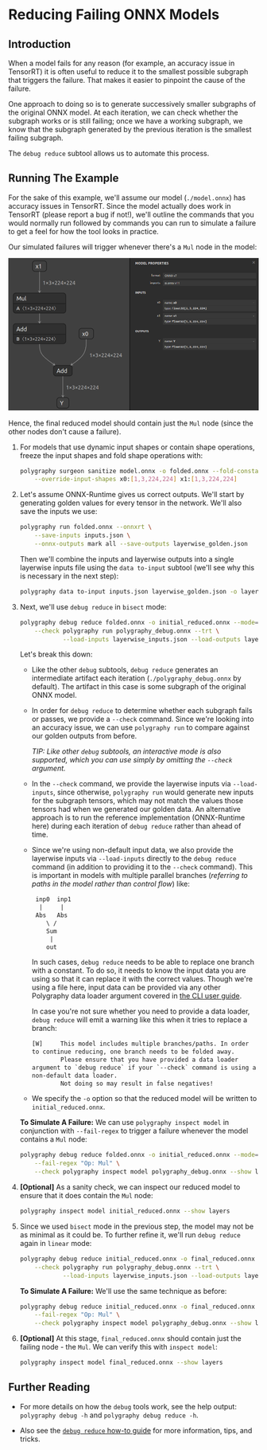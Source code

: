 # Reducing Failing ONNX Models

## Introduction

When a model fails for any reason (for example, an accuracy issue in TensorRT) it is often
useful to reduce it to the smallest possible subgraph that triggers the failure. That makes
it easier to pinpoint the cause of the failure.

One approach to doing so is to generate successively smaller subgraphs of the original ONNX model.
At each iteration, we can check whether the subgraph works or is still failing; once we have a working
subgraph, we know that the subgraph generated by the previous iteration is the smallest failing
subgraph.

The `debug reduce` subtool allows us to automate this process.


## Running The Example

For the sake of this example, we'll assume our model (`./model.onnx`) has accuracy issues
in TensorRT. Since the model actually does work in TensorRT (please report a bug if not!),
we'll outline the commands that you would normally run followed by commands you can run to
simulate a failure to get a feel for how the tool looks in practice.

Our simulated failures will trigger whenever there's a `Mul` node in the model:

![./model.png](./model.png)

Hence, the final reduced model should contain just the `Mul` node (since the other nodes don't cause a failure).

1. For models that use dynamic input shapes or contain shape operations, freeze the input
    shapes and fold shape operations with:

    ```bash
    polygraphy surgeon sanitize model.onnx -o folded.onnx --fold-constants \
        --override-input-shapes x0:[1,3,224,224] x1:[1,3,224,224]
    ```

2. Let's assume ONNX-Runtime gives us correct outputs. We'll start by generating golden
    values for every tensor in the network. We'll also save the inputs we use:

    ```bash
    polygraphy run folded.onnx --onnxrt \
        --save-inputs inputs.json \
        --onnx-outputs mark all --save-outputs layerwise_golden.json
    ```

    Then we'll combine the inputs and layerwise outputs into a single layerwise inputs file
    using the `data to-input` subtool (we'll see why this is necessary in the next step):

    ```bash
    polygraphy data to-input inputs.json layerwise_golden.json -o layerwise_inputs.json
    ```


3. Next, we'll use `debug reduce` in `bisect` mode:

    ```bash
    polygraphy debug reduce folded.onnx -o initial_reduced.onnx --mode=bisect --load-inputs layerwise_inputs.json \
        --check polygraphy run polygraphy_debug.onnx --trt \
                --load-inputs layerwise_inputs.json --load-outputs layerwise_golden.json
    ```

    Let's break this down:

    - Like the other `debug` subtools, `debug reduce` generates an intermediate artifact each iteration
        (`./polygraphy_debug.onnx` by default). The artifact in this case is some subgraph of the original ONNX model.

    - In order for `debug reduce` to determine whether each subgraph fails or passes,
        we provide a `--check` command. Since we're looking into an accuracy issue,
        we can use `polygraphy run` to compare against our golden outputs from before.

        *TIP: Like other `debug` subtools, an interactive mode is also supported, which you can*
            *use simply by omitting the `--check` argument.*

    - In the `--check` command, we provide the layerwise inputs via `--load-inputs`, since otherwise, `polygraphy run`
        would generate new inputs for the subgraph tensors, which may not match the values those tensors
        had when we generated our golden data. An alternative approach is to run the reference implementation
        (ONNX-Runtime here) during each iteration of `debug reduce` rather than ahead of time.

    - Since we're using non-default input data, we also provide the layerwise inputs via `--load-inputs` directly to the
        `debug reduce` command (in addition to providing it to the `--check` command).
        This is important in models with multiple parallel branches (*referring to paths in the model rather than control flow*) like:
        <!-- Polygraphy Test: Ignore Start -->
        ```
         inp0  inp1
          |     |
         Abs   Abs
            \ /
            Sum
             |
            out
        ```
        In such cases, `debug reduce` needs to be able to replace one branch with a constant.
        To do so, it needs to know the input data you are using so that it can replace it with the correct values.
        Though we're using a file here, input data can be provided via any other Polygraphy data loader argument covered in
        [the CLI user guide](../../../../how-to/use_custom_input_data.md).

        In case you're not sure whether you need to provide a data loader,
        `debug reduce` will emit a warning like this when it tries to replace a branch:
        ```
        [W]     This model includes multiple branches/paths. In order to continue reducing, one branch needs to be folded away.
                Please ensure that you have provided a data loader argument to `debug reduce` if your `--check` command is using a non-default data loader.
                Not doing so may result in false negatives!
        ```
        <!-- Polygraphy Test: Ignore End -->

    - We specify the `-o` option so that the reduced model will be written to `initial_reduced.onnx`.

    **To Simulate A Failure:** We can use `polygraphy inspect model` in conjunction with `--fail-regex` to trigger
    a failure whenever the model contains a `Mul` node:

    ```bash
    polygraphy debug reduce folded.onnx -o initial_reduced.onnx --mode=bisect \
        --fail-regex "Op: Mul" \
        --check polygraphy inspect model polygraphy_debug.onnx --show layers
    ```

4. **[Optional]** As a sanity check, we can inspect our reduced model to ensure that it does contain the `Mul` node:

    ```bash
    polygraphy inspect model initial_reduced.onnx --show layers
    ```

5. Since we used `bisect` mode in the previous step, the model may not be as minimal as it could be.
    To further refine it, we'll run `debug reduce` again in `linear` mode:

    ```bash
    polygraphy debug reduce initial_reduced.onnx -o final_reduced.onnx --mode=linear --load-inputs layerwise_inputs.json \
        --check polygraphy run polygraphy_debug.onnx --trt \
                --load-inputs layerwise_inputs.json --load-outputs layerwise_golden.json
    ```

    **To Simulate A Failure:** We'll use the same technique as before:

    ```bash
    polygraphy debug reduce initial_reduced.onnx -o final_reduced.onnx --mode=linear \
        --fail-regex "Op: Mul" \
        --check polygraphy inspect model polygraphy_debug.onnx --show layers
    ```

6. **[Optional]** At this stage, `final_reduced.onnx` should contain just the failing node - the `Mul`.
    We can verify this with `inspect model`:

    ```bash
    polygraphy inspect model final_reduced.onnx --show layers
    ```


## Further Reading

- For more details on how the `debug` tools work, see the help output:
    `polygraphy debug -h` and `polygraphy debug reduce -h`.

- Also see the [`debug reduce` how-to guide](../../../../how-to/use_debug_reduce_effectively.md)
    for more information, tips, and tricks.
